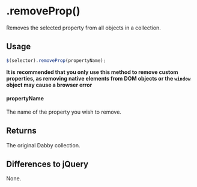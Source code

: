 # .removeProp()

Removes the selected property from all objects in a collection.

## Usage

```javascript
$(selector).removeProp(propertyName);
```

**It is recommended that you only use this method to remove custom properties, as removing native elements from DOM objects or the `window` object may cause a browser error**

#### propertyName

The name of the property you wish to remove.

## Returns

The original Dabby collection.

## Differences to jQuery

None.
